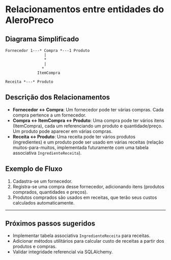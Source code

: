 # Relacionamentos entre entidades do AleroPreco

## Diagrama Simplificado

```
Fornecedor 1---* Compra *---1 Produto
                 |
                 *
                 |
                *
              ItemCompra

Receita *---* Produto
```

## Descrição dos Relacionamentos

- **Fornecedor <-> Compra**: Um fornecedor pode ter várias compras. Cada compra pertence a um fornecedor.
- **Compra <-> ItemCompra <-> Produto**: Uma compra pode ter vários itens (ItemCompra), cada um referenciando um produto e quantidade/preço. Um produto pode aparecer em várias compras.
- **Receita <-> Produto**: Uma receita pode ter vários produtos (ingredientes) e um produto pode ser usado em várias receitas (relação muitos-para-muitos, implementada futuramente com uma tabela associativa `IngredienteReceita`).

## Exemplo de Fluxo
1. Cadastra-se um fornecedor.
2. Registra-se uma compra desse fornecedor, adicionando itens (produtos comprados, quantidades e preços).
3. Produtos comprados são usados em receitas, que terão seus custos calculados automaticamente.

---

## Próximos passos sugeridos
- Implementar tabela associativa `IngredienteReceita` para receitas.
- Adicionar métodos utilitários para calcular custo de receitas a partir dos produtos e compras.
- Validar integridade referencial via SQLAlchemy.
